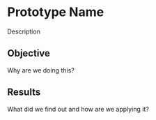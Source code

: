 # Prototype Name

Description

## Objective

Why are we doing this?

## Results

What did we find out and how are we applying it?
